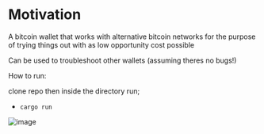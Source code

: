 # Motivation

A bitcoin wallet that works with alternative bitcoin networks for the purpose of trying things out with as low opportunity cost possible

Can be used to troubleshoot other wallets (assuming theres no bugs!) 

How to run:

clone repo then inside the directory run;

 - `cargo run`
 
 ![image](https://user-images.githubusercontent.com/32387851/218624460-d2d804d5-d7da-4c67-aeff-38c59b5ac46d.png)
